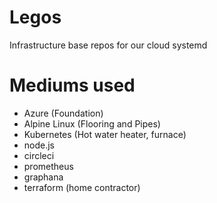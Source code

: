 # Legos
Infrastructure base repos for our cloud systemd 

# Mediums used
- Azure (Foundation)
- Alpine Linux (Flooring and Pipes)
- Kubernetes (Hot water heater, furnace)
- node.js 
- circleci 
- prometheus 
- graphana 
- terraform (home contractor) 

